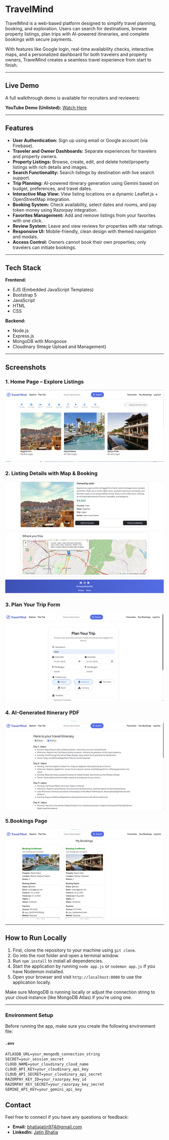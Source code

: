 # TravelMind

TravelMind is a web-based platform designed to simplify travel planning, booking, and exploration. Users can search for destinations, browse property listings, plan trips with AI-powered itineraries, and complete bookings with secure payments.

With features like Google login, real-time availability checks, interactive maps, and a personalized dashboard for both travelers and property owners, TravelMind creates a seamless travel experience from start to finish.

---

##  Live Demo

A full walkthrough demo is available for recruiters and reviewers:

**YouTube Demo (Unlisted):** [Watch Here](https://www.youtube.com/watch?v=F8JFgLfoCcM)

---

## Features

- **User Authentication:** Sign up using email or Google account (via Firebase).
- **Traveler and Owner Dashboards:** Separate experiences for travelers and property owners.
- **Property Listings:** Browse, create, edit, and delete hotel/property listings with rich details and images.
- **Search Functionality:** Search listings by destination with live search support.
- **Trip Planning:** AI-powered itinerary generation using Gemini based on budget, preferences, and travel dates.
- **Interactive Map View:** View listing locations on a dynamic Leaflet.js + OpenStreetMap integration.
- **Booking System:** Check availability, select dates and rooms, and pay token money using Razorpay integration.
- **Favorites Management:** Add and remove listings from your favorites with one click.
- **Review System:** Leave and view reviews for properties with star ratings.
- **Responsive UI:** Mobile-friendly, clean design with themed navigation and modals.
- **Access Control:** Owners cannot book their own properties; only travelers can initiate bookings.


---

## Tech Stack

**Frontend:**
- EJS (Embedded JavaScript Templates)
- Bootstrap 5
- JavaScript
- HTML
- CSS

**Backend:**
- Node.js
- Express.js
- MongoDB with Mongoose
- Cloudinary (Image Upload and Management)

---

## Screenshots

### 1. Home Page – Explore Listings
![Home Page](./screenshots/home.png)

### 2. Listing Details with Map & Booking
![Listing Page](./screenshots/listing-details1.png)
![Listing Page](./screenshots/listing-details2.png)

### 3. Plan Your Trip Form
![Trip Planner](./screenshots/plan-trip.png)

### 4. AI-Generated Itinerary PDF
![Itinerary PDF](./screenshots/itinerary.png)

### 5.Bookings Page  
![My Bookings](./screenshots/booking.png)

---

## How to Run Locally

1. First, clone the repository to your machine using `git clone`.
2. Go into the root folder and open a terminal window.
3. Run `npm install` to install all dependencies.
4. Start the application by running `node app.js` or `nodemon app.js` if you have Nodemon installed.
5. Open your browser and visit `http://localhost:8080` to use the application locally.

Make sure MongoDB is running locally or adjust the connection string to your cloud instance (like MongoDB Atlas) if you're using one.

---

###  Environment Setup

Before running the app, make sure you create the following environment file:

#### `.env`

```env
ATLASDB_URL=your_mongodb_connection_string
SECRET=your_session_secret
CLOUD_NAME=your_cloudinary_cloud_name
CLOUD_API_KEY=your_cloudinary_api_key
CLOUD_API_SECRET=your_cloudinary_api_secret
RAZORPAY_KEY_ID=your_razorpay_key_id
RAZORPAY_KEY_SECRET=your_razorpay_key_secret
GEMINI_API_KEY=your_gemini_api_key
```
##  Contact

Feel free to connect if you have any questions or feedback:

- **Email:** bhatiajatin974@gmail.com
- **LinkedIn:** [Jatin Bhatia](https://www.linkedin.com/in/jatin-bhatia-4653042aa/)